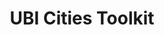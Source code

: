 ---
layout: ubi-cities-toolkit
title: UBI Cities Toolkit
herotext: 'A toolkit to guide basic income experiments and pilot projects in cities '
toolkitlink: /uploads/BasicIncomeInCities_Report.pdf
heading1: Basic Income In Cities Toolkit
body1: >-
  Launched in early November 2018 at the National League of Cities annual meeting, the toolkit, Basic Income In Cities: A Guide to City Experiments and Pilot Projects, highlights emerging practices and shares insights on the process of designing UBI experiments in ways that are ethical, rigorous, informative and consequential for local and national policymaking.

  
  The toolkit is in part the outcome of a UBI cities workshop convened by the Basic Income Lab in partnership with the National League of Cities (NLC) and the Economic Security Project in September 2017. Researchers and key stakeholders from the Stockton Economic Empowerment Demonstration, the Y Combinator’s Basic Income Project, the Universal Income Project and the Jain Family Institute also made valuable contributions.
heading2: 'Recommendations include:'
rec1: Identifying key design elements of the UBI pilot (who benefits, the size of the benefit, the frequency of benefit delivery, the pilot duration.
rec2: Ensuring the pilot’s goals are aligned with the cities goals and capacity.
rec3: Clearly defining essential stakeholders and the roles they play in the design, implementation, analysis of the pilot.
---